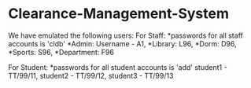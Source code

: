 # Clearance-Management-System
We have emulated the following users:
  For Staff:
      *passwords for all staff accounts is 'cldb'
      *Admin: Username - A1,
      *Library: L96,
      *Dorm: D96,
      *Sports: S96,
      *Department: F96
      
  For Student:
      *passwords for all student accounts is 'add'
      student1 - TT/99/11,
      student2 - TT/99/12,
      student3 - TT/99/13
